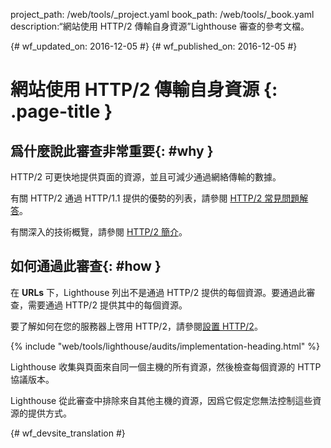 project_path: /web/tools/_project.yaml
book_path: /web/tools/_book.yaml
description:“網站使用 HTTP/2 傳輸自身資源”Lighthouse 審查的參考文檔。

{# wf_updated_on: 2016-12-05 #}
{# wf_published_on: 2016-12-05 #}

# 網站使用 HTTP/2 傳輸自身資源 {: .page-title }

## 爲什麼說此審查非常重要{: #why }

HTTP/2 可更快地提供頁面的資源，並且可減少通過網絡傳輸的數據。


有關 HTTP/2 通過 HTTP/1.1 提供的優勢的列表，請參閱 [HTTP/2 常見問題解答][faq]。


有關深入的技術概覽，請參閱 [HTTP/2 簡介][intro]。

[faq]: https://http2.github.io/faq/
[intro]: /web/fundamentals/performance/http2/

## 如何通過此審查{: #how }

在 **URLs** 下，Lighthouse 列出不是通過 HTTP/2 提供的每個資源。要通過此審查，需要通過 HTTP/2 提供其中的每個資源。


要了解如何在您的服務器上啓用 HTTP/2，請參閱[設置 HTTP/2][setup]。

[setup]: https://dassur.ma/things/h2setup/

{% include "web/tools/lighthouse/audits/implementation-heading.html" %}

Lighthouse 收集與頁面來自同一個主機的所有資源，然後檢查每個資源的 HTTP 協議版本。


Lighthouse 從此審查中排除來自其他主機的資源，因爲它假定您無法控制這些資源的提供方式。



{# wf_devsite_translation #}
